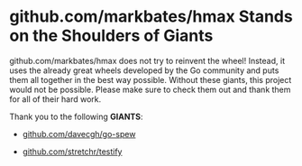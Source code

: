# github.com/markbates/hmax Stands on the Shoulders of Giants

github.com/markbates/hmax does not try to reinvent the wheel! Instead, it uses the already great wheels developed by the Go community and puts them all together in the best way possible. Without these giants, this project would not be possible. Please make sure to check them out and thank them for all of their hard work.

Thank you to the following **GIANTS**:


* [github.com/davecgh/go-spew](https://godoc.org/github.com/davecgh/go-spew)

* [github.com/stretchr/testify](https://godoc.org/github.com/stretchr/testify)
